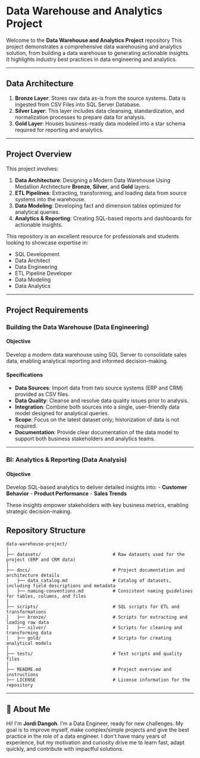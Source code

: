 
# Data Warehouse and Analytics Project

Welcome to the **Data Warehouse and Analytics Project** repository
This project demonstrates a comprehensive data warehousing and analytics solution, from building a data warehouse to generating actionable insights.
It highlights industry best practices in data engineering and analytics.

---
## Data Architecture

  1. **Bronze Layer**: Stores raw data as-is from the source systems. Data is ingested from CSV Files into SQL Server Database.
  2. **Silver Layer**: This layer includes data cleansing, standardization, and normalization processes to prepare data for analysis.
  3. **Gold Layer**: Houses business-ready data modeled into a star schema required for reporting and analytics.

---
## Project Overview

This project involves:

  1. **Data Architecture**: Designing a Modern Data Warehouse Using Medallion Architecture **Bronze**, **Silver**, and **Gold** layers.
  2. **ETL Pipelines**: Extracting, transforming, and loading data from source systems into the warehouse.
  3. **Data Modeling**: Developing fact and dimension tables optimized for analytical queries.
  4. **Analytics & Reporting**: Creating SQL-based reports and dashboards for actionable insights.

This repository is an excellent resource for professionals and students looking to showcase expertise in:
- SQL Development
- Data Architect
- Data Engineering  
- ETL Pipeline Developer  
- Data Modeling  
- Data Analytics 

---

## Project Requirements

  ### Building the Data Warehouse (Data Engineering)
  
  #### Objective
  Develop a modern data warehouse using SQL Server to consolidate sales data, enabling analytical reporting and informed decision-making.
  
  #### Specifications
  - **Data Sources**: Import data from two source systems (ERP and CRM) provided as CSV files.
  - **Data Quality**: Cleanse and resolve data quality issues prior to analysis.
  - **Integration**: Combine both sources into a single, user-friendly data model designed for analytical queries.
  - **Scope**: Focus on the latest dataset only; historization of data is not required.
  - **Documentation**: Provide clear documentation of the data model to support both business stakeholders and analytics teams.
  
  ---
  
  ### BI: Analytics & Reporting (Data Analysis)
  
  #### Objective
  Develop SQL-based analytics to deliver detailed insights into:
    - **Customer Behavior**
    - **Product Performance**
    - **Sales Trends**
  
  These insights empower stakeholders with key business metrics, enabling strategic decision-making.

## Repository Structure

    data-warehouse-project/
    │
    ├── datasets/                           # Raw datasets used for the project (ERP and CRM data)
    │
    ├── docs/                               # Project documentation and architecture details
    │   ├── data_catalog.md                 # Catalog of datasets, including field descriptions and metadata
    │   ├── naming-conventions.md           # Consistent naming guidelines for tables, columns, and files
    │
    ├── scripts/                            # SQL scripts for ETL and transformations
    │   ├── bronze/                         # Scripts for extracting and loading raw data
    │   ├── silver/                         # Scripts for cleaning and transforming data
    │   ├── gold/                           # Scripts for creating analytical models
    │
    ├── tests/                              # Test scripts and quality files
    │
    ├── README.md                           # Project overview and instructions
    ├── LICENSE                             # License information for the repository

---

## 🌟 About Me

Hi! I'm **Jordi Dangoh**. I’m a Data Engineer, ready for new challenges. My goal is to improve myself, make complex/simple projects and give
the best practice in the role of a data engineer. I don't have many years of experience, but my motivation and curiosity drive me to learn fast,
adapt quickly, and contribute with impactful solutions.

